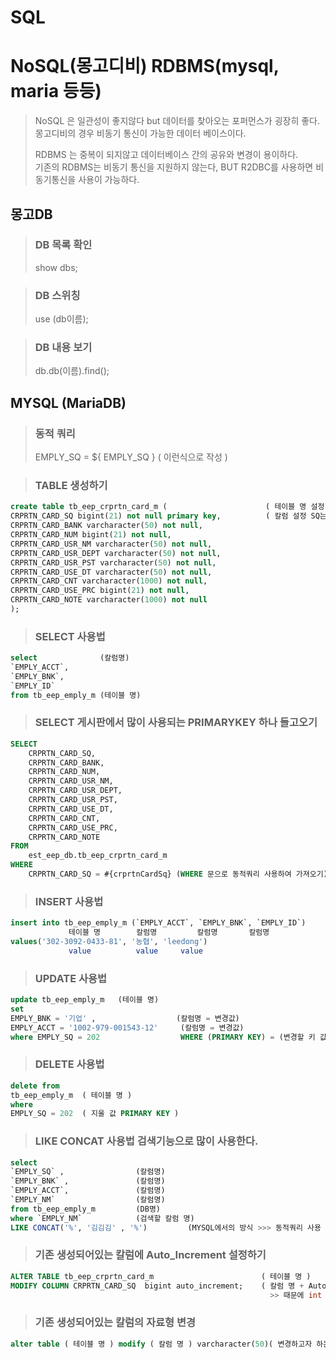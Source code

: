 # SQL

# NoSQL(몽고디비) RDBMS(mysql, maria 등등)
> NoSQL 은 일관성이 좋지않다 but 데이터를 찾아오는 포퍼먼스가 굉장히 좋다.</br>
> 몽고디비의 경우 비동기 통신이 가능한 데이터 베이스이다.</br>
>
> RDBMS 는 중복이 되지않고 데이터베이스 간의 공유와 변경이 용이하다.</br>
> 기존의 RDBMS는 비동기 통신을 지원하지 않는다, BUT R2DBC를 사용하면 비동기통신을 사용이 가능하다.</br>

## 몽고DB
> ### DB 목록 확인
> show dbs;

> ### DB 스위칭
> use (db이름);

> ### DB 내용 보기
> db.db(이름).find();


## MYSQL (MariaDB)

> ### 동적 쿼리
> EMPLY_SQ = ${ EMPLY_SQ } ( 이런식으로 작성 )

> ### TABLE 생성하기
```sql
create table tb_eep_crprtn_card_m (                      ( 테이블 명 설정 )
CRPRTN_CARD_SQ bigint(21) not null primary key,          ( 칼럼 설정 SQ는 프라이머리키로 primary key 설정해주기 )
CRPRTN_CARD_BANK varcharacter(50) not null,
CRPRTN_CARD_NUM bigint(21) not null,
CRPRTN_CARD_USR_NM varcharacter(50) not null,
CRPRTN_CARD_USR_DEPT varcharacter(50) not null,
CRPRTN_CARD_USR_PST varcharacter(50) not null,
CRPRTN_CARD_USE_DT varcharacter(50) not null,
CRPRTN_CARD_CNT varcharacter(1000) not null,
CRPRTN_CARD_USE_PRC bigint(21) not null,
CRPRTN_CARD_NOTE varcharacter(1000) not null
);
```

> ### SELECT 사용법
```sql
select              (칼럼명)
`EMPLY_ACCT`,
`EMPLY_BNK`,
`EMPLY_ID`
from tb_eep_emply_m (테이블 명)
```

> ### SELECT 게시판에서 많이 사용되는 PRIMARYKEY 하나 들고오기
```sql
SELECT
	CRPRTN_CARD_SQ,
	CRPRTN_CARD_BANK,
	CRPRTN_CARD_NUM,
	CRPRTN_CARD_USR_NM,
	CRPRTN_CARD_USR_DEPT,
	CRPRTN_CARD_USR_PST,
	CRPRTN_CARD_USE_DT,
	CRPRTN_CARD_CNT,
	CRPRTN_CARD_USE_PRC,
	CRPRTN_CARD_NOTE
FROM 
	est_eep_db.tb_eep_crprtn_card_m
WHERE
	CRPRTN_CARD_SQ = #{crprtnCardSq} (WHERE 문으로 동적쿼리 사용하여 가져오기)        	
```

> ### INSERT 사용법
```sql
insert into tb_eep_emply_m (`EMPLY_ACCT`, `EMPLY_BNK`, `EMPLY_ID`)
             테이블 명        칼럼명         칼럼명       칼럼명
values('302-3092-0433-81', '농협', 'leedong')
             value          value     value
```

> ### UPDATE 사용법
```sql
update tb_eep_emply_m   (테이블 명)
set
EMPLY_BNK = '기업' ,                  (칼럼명 = 변경값)
EMPLY_ACCT = '1002-979-001543-12'     (칼럼명 = 변경값)
where EMPLY_SQ = 202                  WHERE (PRIMARY KEY) = (변경할 키 값)
```

> ### DELETE 사용법
```sql
delete from
tb_eep_emply_m  ( 테이블 명 )
where
EMPLY_SQ = 202  ( 지울 값 PRIMARY KEY )
```

> ### LIKE CONCAT 사용법 검색기능으로 많이 사용한다.
```sql
select 
`EMPLY_SQ` ,                (칼럼명)
`EMPLY_BNK` ,               (칼럼명)
`EMPLY_ACCT`,               (칼럼명)
`EMPLY_NM`                  (칼럼명)
from tb_eep_emply_m         (DB명)
where `EMPLY_NM`            (검색할 칼럼 명)
LIKE CONCAT('%', '김김김' , '%')         (MYSQL에서의 방식 >>> 동적쿼리 사용 할 시 >>> EMPLY_NM LIKE CONCAT('%', #{KEYWORD}, '%') )
```

> ### 기존 생성되어있는 칼럼에 Auto_Increment 설정하기
```sql
ALTER TABLE tb_eep_crprtn_card_m                        ( 테이블 명 )
MODIFY COLUMN CRPRTN_CARD_SQ  bigint auto_increment;    ( 칼럼 명 + Auto_Increment 테이블설계서를 보고 자료형 붙여주기 
                                                          >> 때문에 int OR bigint 로 자료형 설정 )
```

> ### 기존 생성되어있는 칼럼의 자료형 변경
```sql
alter table ( 테이블 명 ) modify ( 칼럼 명 ) varcharacter(50)( 변경하고자 하는 자료형으로 변경 );
```

